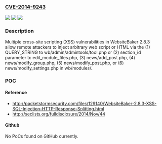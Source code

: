 ### [CVE-2014-9243](https://cve.mitre.org/cgi-bin/cvename.cgi?name=CVE-2014-9243)
![](https://img.shields.io/static/v1?label=Product&message=n%2Fa&color=blue)
![](https://img.shields.io/static/v1?label=Version&message=n%2Fa&color=blue)
![](https://img.shields.io/static/v1?label=Vulnerability&message=n%2Fa&color=brighgreen)

### Description

Multiple cross-site scripting (XSS) vulnerabilities in WebsiteBaker 2.8.3 allow remote attackers to inject arbitrary web script or HTML via the (1) QUERY_STRING to wb/admin/admintools/tool.php or (2) section_id parameter to edit_module_files.php, (3) news/add_post.php, (4) news/modify_group.php, (5) news/modify_post.php, or (6) news/modify_settings.php in wb/modules/.

### POC

#### Reference
- http://packetstormsecurity.com/files/129140/WebsiteBaker-2.8.3-XSS-SQL-Injection-HTTP-Response-Splitting.html
- http://seclists.org/fulldisclosure/2014/Nov/44

#### Github
No PoCs found on GitHub currently.

